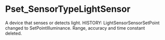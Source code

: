 # Pset_SensorTypeLightSensor

A device that senses or detects light. HISTORY: LightSensorSensorSetPoint changed to SetPointIlluminance. Range, accuracy and time constant deleted.
